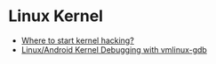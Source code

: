 # Linux Kernel
- [Where to start kernel hacking?](https://www.reddit.com/r/linux/comments/37zm1x/where_to_start_kernel_hacking/)
- [Linux/Android Kernel Debugging with vmlinux-gdb](http://thiébaud.fr/linux_gdb.html)
